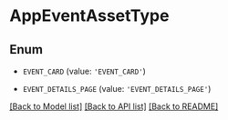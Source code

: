 # AppEventAssetType


## Enum

* `EVENT_CARD` (value: `'EVENT_CARD'`)

* `EVENT_DETAILS_PAGE` (value: `'EVENT_DETAILS_PAGE'`)

[[Back to Model list]](../README.md#documentation-for-models) [[Back to API list]](../README.md#documentation-for-api-endpoints) [[Back to README]](../README.md)


